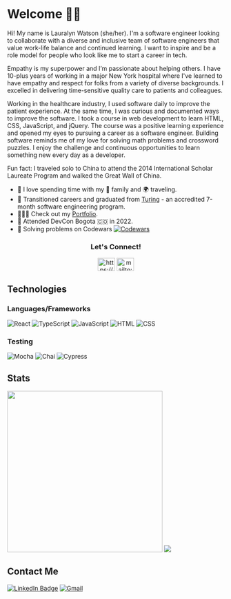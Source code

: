 # Welcome 👋🏽

Hi! My name is Lauralyn Watson (she/her). I'm a software engineer looking to collaborate with a diverse and inclusive team of software engineers that value work-life balance and continued learning. I want to inspire and be a role model for people who look like me to start a career in tech.

Empathy is my superpower and I’m passionate about helping others. I have 10-plus years of working in a major New York hospital where I've learned to have empathy and respect for folks from a variety of diverse backgrounds. I excelled in delivering time-sensitive quality care to patients and colleagues. 

Working in the healthcare industry, I used software daily to improve the patient experience. At the same time, I was curious and documented ways to improve the software. I took a course in web development to learn HTML, CSS, JavaScript, and jQuery. The course was a positive learning experience and opened my eyes to pursuing a career as a software engineer. Building software reminds me of my love for solving math problems and crossword puzzles. I enjoy the challenge and continuous opportunities to learn something new every day as a developer.

Fun fact: I traveled solo to China to attend the 2014 International Scholar Laureate Program and walked the Great Wall of China.
  
  - 💚 I love spending time with my 🏡 family and 🌍 traveling.
  - 🥳 Transitioned careers and graduated from [Turing](https://turing.edu/) - an accredited 7-month software engineering program. 
  - 🧑🏽‍💻 Check out my [Portfolio](https://portfolio-lswatson16.vercel.app/).
  - 🐼 Attended DevCon Bogota 🇨🇴 in 2022.
  - 🥷 Solving problems on Codewars [![Codewars](https://www.codewars.com/users/lily_webdev/badges/micro)
](https://www.codewars.com/users/lily_webdev)

<h3 align="center">Let's Connect!</h3>
<p align="center">
<a href="https://www.linkedin.com/in/lauralyn-watson/" target="blank"><img align="center" src="https://raw.githubusercontent.com/rahuldkjain/github-profile-readme-generator/master/src/images/icons/Social/linked-in-alt.svg" alt="https://www.linkedin.com/in/lauralyn-watson/" height="30" width="40" /></a>
<a href="mailto:watsonlauralyn@gmail.com" target="blank"><img align="center" src="https://user-images.githubusercontent.com/93230374/177228806-25c239ea-4e81-474f-a069-a51808e1415c.svg" alt="mailto:watsonlauralyn@gmail.com" height="30" width="40" /></a>
</p>

## Technologies

### Languages/Frameworks
![React](https://img.shields.io/badge/react-DDBEA9.svg?style=for-the-badge&logo=react&logoColor=white)
![TypeScript](https://img.shields.io/badge/TypeScript-EDDCD2?style=for-the-badge&logo=typescript&logoColor=white)
![JavaScript](https://img.shields.io/badge/JavaScript-CB9A7E?style=for-the-badge&logo=javascript&logoColor=white)
![HTML](https://img.shields.io/badge/HTML5-DDBEA9?style=for-the-badge&logo=html5&logoColor=white)
![CSS](https://img.shields.io/badge/CSS3-EDDCD2?style=for-the-badge&logo=css3&logoColor=white)

<!-- ![NodeJS](https://img.shields.io/badge/node.js-6DA55F?style=for-the-badge&logo=node.js&logoColor=white)
![Express.js](https://img.shields.io/badge/express.js-047656.svg?style=for-the-badge&logo=express&logoColor=%2361DAFB) -->

### Testing
![Mocha](https://img.shields.io/badge/Mocha-CB9A7E?style=for-the-badge&logo=Mocha&logoColor=white)
![Chai](https://img.shields.io/badge/chai-DDBEA9?style=for-the-badge&logo=chai&logoColor=white)
![Cypress](https://img.shields.io/badge/-cypress-EDDCD2?style=for-the-badge&logo=cypress&logoColor=white)

<!-- ### Tools
![NPM](https://img.shields.io/badge/NPM-%23000000.svg?style=for-the-badge&logo=npm&logoColor=white)
![Webpack](https://img.shields.io/badge/Webpack-8DD6F9?style=for-the-badge&logo=Webpack&logoColor=white)
![Chart.js](https://img.shields.io/badge/Chart.js-FF6384?style=for-the-badge&logo=chartdotjs&logoColor=white)
![Git](https://img.shields.io/badge/git-%23F05033.svg?style=for-the-badge&logo=git&logoColor=white)
![GitHub](https://img.shields.io/badge/github-%23121011.svg?style=for-the-badge&logo=github&logoColor=white)
![Atom](https://img.shields.io/badge/Atom-%2366595C.svg?style=for-the-badge&logo=atom&logoColor=white)
![Visual Studio Code](https://img.shields.io/badge/Visual%20Studio%20Code-0078d7.svg?style=for-the-badge&logo=visual-studio-code&logoColor=white)
![Markdown](https://img.shields.io/badge/Markdown-000000?style=for-the-badge&logo=markdown&logoColor=white) -->

<!-- ![ESLint](https://img.shields.io/badge/ESLint-4B3263?style=for-the-badge&logo=eslint&logoColor=white) -->
<!-- ![SASS](https://img.shields.io/badge/SASS-hotpink.svg?style=for-the-badge&logo=SASS&logoColor=white) -->

## Stats

<img height="375" width="360" src="https://github-readme-stats.vercel.app/api?username=lilydev16&bg_color=DDBEA9&title_color=333&text_color=333"/>
<img src="https://github-readme-stats.vercel.app/api/top-langs/?username=lilydev16&bg_color=DDBEA9&title_color=333&text_color=333"/>

## Contact Me

[![LinkedIn Badge](https://img.shields.io/badge/LinkedIn-0077B5?style=for-the-badge&logo=linkedin&logoColor=white)](https://www.linkedin.com/in/lauralyn-watson/)
[![Gmail](https://img.shields.io/badge/Gmail-D14836?style=for-the-badge&logo=gmail&logoColor=white)](mailto:watsonlauralyn@gmail.com)

